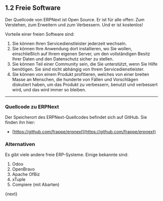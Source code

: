 ## 1.2 Freie Software

Der Quellcode von ERPNext ist Open Source. Er ist für alle offen: Zum Verstehen, zum Erweitern und zum Verbessern. Und er ist kostenlos!

Vorteile einer freien Software sind:

1. Sie können Ihren Servicedienstleister jederzeit wechseln.
2. Sie können Ihre Anwendung dort installieren, wo Sie wollen, einschließlich auf Ihrem eigenen Server, um den vollständigen Besitz Ihrer Daten und den Datenschutz sicher zu stellen.
3. Sie können Teil einer Community sein, die Sie unterstützt, wenn Sie Hilfe benötigen. Sie sind nicht abhängig von Ihrem Servicedienstleister.
4. Sie können von einem Produkt profitieren, welches von einer breiten Masse an Menschen, die hunderte von Fällen und Vorschlägen diskutiert haben, um das Produkt zu verbessern, benutzt und verbessert wird, und das wird immer so bleiben.


---

### Quellcode zu ERPNext

Der Speicherort des ERPNext-Quellcodes befindet sich auf GitHub. Sie finden ihn hier:

- [https://github.com/frappe/erpnext](https://github.com/frappe/erpnext)

### Alternativen

Es gibt viele andere freie ERP-Systeme. Einige bekannte sind:

1. Odoo<BR>
2. OpenBravo
3. Apache OfBiz
4. xTuple
5. Compiere (mit Abarten)

{next}
